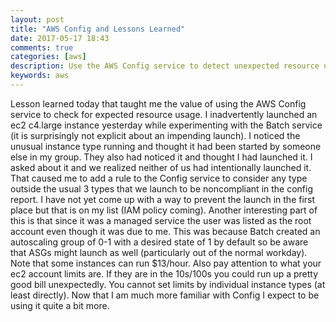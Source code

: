 ```yaml
---
layout: post
title: "AWS Config and Lessons Learned"
date: 2017-05-17 18:43
comments: true
categories: [aws]
description: Use the AWS Config service to detect unexpected resource usage (or pay the price).
keywords: aws
---
```

Lesson learned today that taught me the value of using the AWS Config service to check for expected resource usage.
I inadvertently launched an ec2 c4.large instance yesterday while experimenting with the Batch service (it is surprisingly not explicit about an impending launch).
I noticed the unusual instance type running and thought it had been started by someone else in my group.
They also had noticed it and thought I had launched it. 
I asked about it and we realized neither of us had intentionally launched it.
That caused me to add a rule to the Config service to consider any type outside the usual 3 types that we launch to be noncompliant in the config report.
I have not yet come up with a way to prevent the launch in the first place but that is on my list (IAM policy coming).
Another interesting part of this is that since it was a managed service the user was listed as the root account even though it was due to me.
This was because Batch created an autoscaling group of 0-1 with a desired state of 1 by default so be aware that ASGs might launch as well (particularly out of the normal workday).
Note that some instances can run $13/hour. Also pay attention to what your ec2 account limits are.
If they are in the 10s/100s you could run up a pretty good bill unexpectedly.
You cannot set limits by individual instance types (at least directly).
Now that I am much more familiar with Config I expect to be using it quite a bit more.